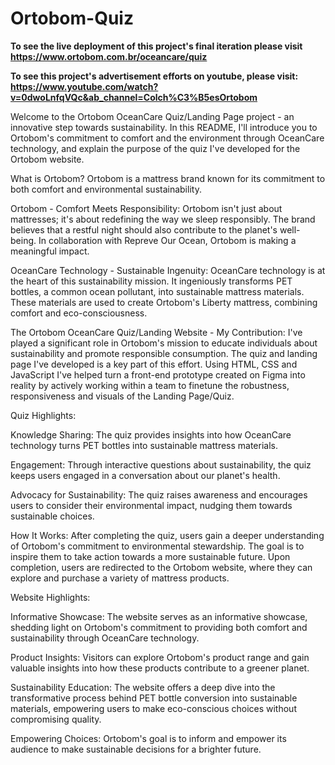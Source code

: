 # Ortobom-Quiz
**To see the live deployment of this project's final iteration please visit https://www.ortobom.com.br/oceancare/quiz**

**To see this project's advertisement efforts on youtube, please visit: https://www.youtube.com/watch?v=0dwoLnfqVQc&ab_channel=Colch%C3%B5esOrtobom**

Welcome to the Ortobom OceanCare Quiz/Landing Page project - an innovative step towards sustainability. In this README, I'll introduce you to Ortobom's commitment to comfort and the environment through OceanCare technology, and explain the purpose of the quiz I've developed for the Ortobom website.

What is Ortobom?
Ortobom is a mattress brand known for its commitment to both comfort and environmental sustainability. 

Ortobom - Comfort Meets Responsibility:
Ortobom isn't just about mattresses; it's about redefining the way we sleep responsibly. The brand believes that a restful night should also contribute to the planet's well-being. In collaboration with Repreve Our Ocean, Ortobom is making a meaningful impact.

OceanCare Technology - Sustainable Ingenuity:
OceanCare technology is at the heart of this sustainability mission. It ingeniously transforms PET bottles, a common ocean pollutant, into sustainable mattress materials. These materials are used to create Ortobom's Liberty mattress, combining comfort and eco-consciousness.

The Ortobom OceanCare Quiz/Landing Website - My Contribution:
I've played a significant role in Ortobom's mission to educate individuals about sustainability and promote responsible consumption. The quiz and landing page I've developed is a key part of this effort. Using HTML, CSS and JavaScript I've helped turn a front-end prototype created on Figma into reality by actively working within a team to finetune the robustness, responsiveness and visuals of the Landing Page/Quiz. 

Quiz Highlights:

Knowledge Sharing: The quiz provides insights into how OceanCare technology turns PET bottles into sustainable mattress materials.

Engagement: Through interactive questions about sustainability, the quiz keeps users engaged in a conversation about our planet's health.

Advocacy for Sustainability: The quiz raises awareness and encourages users to consider their environmental impact, nudging them towards sustainable choices.

How It Works:
After completing the quiz, users gain a deeper understanding of Ortobom's commitment to environmental stewardship. The goal is to inspire them to take action towards a more sustainable future. Upon completion, users are redirected to the Ortobom website, where they can explore and purchase a variety of mattress products.

Website Highlights:

Informative Showcase: The website serves as an informative showcase, shedding light on Ortobom's commitment to providing both comfort and sustainability through OceanCare technology.

Product Insights: Visitors can explore Ortobom's product range and gain valuable insights into how these products contribute to a greener planet.

Sustainability Education: The website offers a deep dive into the transformative process behind PET bottle conversion into sustainable materials, empowering users to make eco-conscious choices without compromising quality.

Empowering Choices: Ortobom's goal is to inform and empower its audience to make sustainable decisions for a brighter future.




